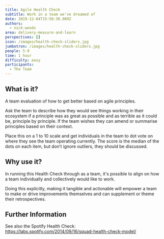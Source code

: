 ```yaml
---
title: Agile Health Check
subtitle: Work in a team we've dreamed of
date: 2019-12-04T15:50:30.989Z
authors:
  - nick-woods
area: delivery-measure-and-learn
perspectives: []
icon: /images/health-check-sliders.jpg
jumbotron: /images/health-check-sliders.jpg
people: 5-9
time: 1 hour
difficulty: easy
participants:
  - The Team
---
```

## What is it?

A team evaluation of how to get better based on agile principles. 

Ask the team to describe how they would see things working in their ecosystem if a principle was as great as possible and as terrible as it could be, principle by principle. If the team wishes they can amend or summarise principles based on their context.

Place this on a 1 to 10 scale and get individuals in the team to dot vote on where they see the team operating currently. The score is the median of the dots on each item, but don’t ignore outliers, they should be discussed.



## Why use it?

In running this Health Check through as a team, it's possible to align on how a team individually and collectively would like to work. 

Doing this explicitly, making it tangible and actionable will empower a team to make or drive improvements themselves and can supplement or theme their retrospectives.



## Further Information

See also the Spotify Health Check: https://labs.spotify.com/2014/09/16/squad-health-check-model/
